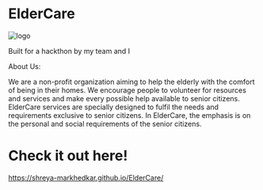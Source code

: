 # ElderCare
![logo](https://user-images.githubusercontent.com/81920073/118596893-9ae5e800-b7c9-11eb-82fa-2a80f7b95b65.png)

Built for a hackthon by my team and I

About Us:

We are a non-profit organization aiming to help the elderly with the comfort of being in their homes. We encourage people to volunteer for resources and services and make every possible help available to senior citizens. 
ElderCare services are specially designed to fulfil the needs and requirements exclusive to senior citizens. 
In ElderCare, the emphasis is on the personal and social requirements of the senior citizens.

# Check it out here!
https://shreya-markhedkar.github.io/ElderCare/
